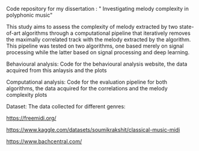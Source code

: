 
Code repository for my dissertation : " Investigating melody complexity in polyphonic music" 


This study aims to assess the complexity of melody extracted by two state-of-art algorithms through a computational pipeline that iteratively removes 
the maximally correlated track with the melody extracted by the algorithm. This pipeline was tested on two algorithms, 
one based merely on signal processing while the latter based on signal processing and deep learning.


Behavioural analysis: Code for the behavioural analysis website, the data acquired from this anlaysis and the plots

Computational analysis: Code for the evaluation pipeline for both algorithms, the data acquired for the correlations and the melody complexity plots

Dataset: The data collected for different genres:

https://freemidi.org/

https://www.kaggle.com/datasets/soumikrakshit/classical-music-midi

https://www.bachcentral.com/
